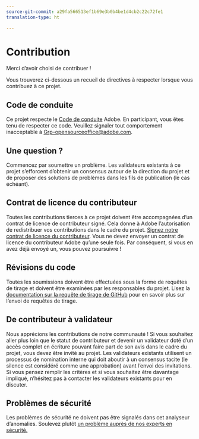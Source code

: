 ```yaml
---
source-git-commit: a29fa566513ef1b69e3b0b4be1d4cb2c22c72fe1
translation-type: ht

---
```

# Contribution

Merci d’avoir choisi de contribuer !

Vous trouverez ci-dessous un recueil de directives à respecter lorsque vous contribuez à ce projet.

## Code de conduite

Ce projet respecte le [Code de conduite](code-of-conduct.md) Adobe. En participant, vous êtes tenu de respecter ce code. Veuillez signaler tout comportement inacceptable à [Grp-opensourceoffice@adobe.com](mailto:Grp-opensourceoffice@adobe.com).

## Une question ?

Commencez par soumettre un problème. Les validateurs existants à ce projet s’efforcent d’obtenir un consensus autour de la direction du projet et de proposer des solutions de problèmes dans les fils de publication (le cas échéant).

## Contrat de licence du contributeur

Toutes les contributions tierces à ce projet doivent être accompagnées d’un contrat de licence de contributeur signé. Cela donne à Adobe l’autorisation de redistribuer vos contributions dans le cadre du projet. [Signez notre contrat de licence du contributeur](http://opensource.adobe.com/cla.html). Vous ne devez envoyer un contrat de licence du contributeur Adobe qu’une seule fois. Par conséquent, si vous en avez déjà envoyé un, vous pouvez poursuivre !

## Révisions du code

Toutes les soumissions doivent être effectuées sous la forme de requêtes de tirage et doivent être examinées par les responsables du projet. Lisez la [documentation sur la requête de tirage de GitHub](https://help.github.com/articles/about-pull-requests/) pour en savoir plus sur l’envoi de requêtes de tirage.

<!--
Lastly, please follow the [pull request template](PULL_REQUEST_TEMPLATE.md) when
submitting a pull request!
-->

## De contributeur à validateur

Nous apprécions les contributions de notre communauté ! Si vous souhaitez aller plus loin que le statut de contributeur et devenir un validateur doté d’un accès complet en écriture pouvant faire part de son avis dans le cadre du projet, vous devez être invité au projet. Les validateurs existants utilisent un processus de nomination interne qui doit aboutir à un consensus tacite (le silence est considéré comme une approbation) avant l’envoi des invitations. Si vous pensez remplir les critères et si vous souhaitez être davantage impliqué, n’hésitez pas à contacter les validateurs existants pour en discuter.

## Problèmes de sécurité

Les problèmes de sécurité ne doivent pas être signalés dans cet analyseur d’anomalies. Soulevez plutôt [un problème auprès de nos experts en sécurité.](https://helpx.adobe.com/fr/security/alertus.html)
